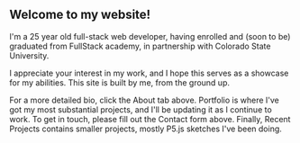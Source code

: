 ## Welcome to my website! 

I'm a 25 year old full-stack web developer, having enrolled and (soon to be) graduated from FullStack academy, in partnership with Colorado State University. 

I appreciate your interest in my work, and I hope this serves as a showcase for my abilities. This site is built by me, from the ground up. 

For a more detailed bio, click the About tab above. Portfolio is where I've got my most substantial projects, and I'll be updating it as I continue to work. To get in touch, please fill out the Contact form above. Finally, Recent Projects contains smaller projects, mostly P5.js sketches I've been doing. 